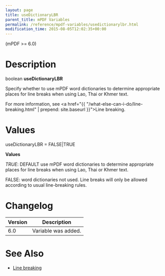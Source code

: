 ```yaml
---
layout: page
title: useDictionaryLBR
parent_title: mPDF Variables
permalink: /reference/mpdf-variables/usedictionarylbr.html
modification_time: 2015-08-05T12:02:35+00:00
---
```


(mPDF &gt;= 6.0)

# Description

boolean **useDictionaryLBR**

Specify whether to use mPDF word dictionaries to determine appropriate places for line breaks when using Lao, Thai or Khmer text.

For more information, see <a href="{{ "/what-else-can-i-do/line-breaking.html" | prepend: site.baseurl }}">Line breaking</a>.

# Values

<span class="parameter">useDictionaryLBR = <span class="smallblock">FALSE</span>|<span class="smallblock">TRUE</span></span>

**Values**

*<span class="smallblock">TRUE</span>*: <span class="smallblock">DEFAULT</span> use mPDF word dictionaries to determine appropriate places for line breaks when using Lao, Thai or Khmer text.

<span class="smallblock">FALSE</span>: word dictionaries not used. Line breaks will only be allowed according to usual line-breaking rules.

# Changelog

<table class="table"> <thead>
<tr> <th>Version</th><th>Description</th> </tr>
</thead> <tbody>
<tr>
<td>6.0</td>
<td>Variable was added.</td>
</tr>
</tbody> </table>

# See Also

<ul>
<li class="manual_boxlist"><a href="{{ "/what-else-can-i-do/line-breaking.html" | prepend: site.baseurl }}">Line breaking</a></li>
</ul>
